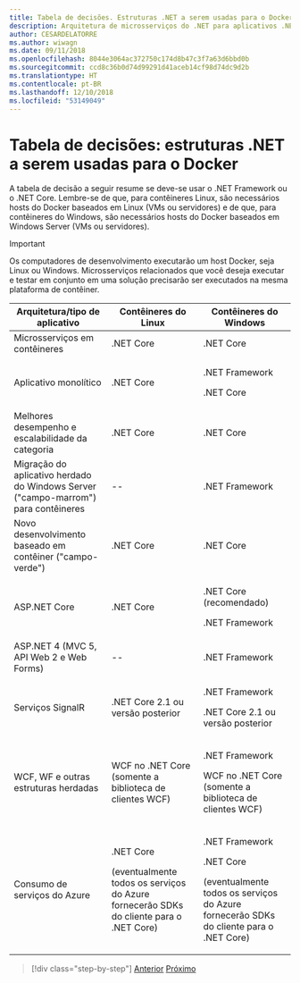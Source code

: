 ```yaml
---
title: Tabela de decisões. Estruturas .NET a serem usadas para o Docker
description: Arquitetura de microsserviços do .NET para aplicativos .NET em contêineres | Tabela de decisões, estruturas .NET a serem usadas para o Docker
author: CESARDELATORRE
ms.author: wiwagn
ms.date: 09/11/2018
ms.openlocfilehash: 8044e3064ac372750c174d8b47c3f7a63d6bbd0b
ms.sourcegitcommit: ccd8c36b0d74d99291d41aceb14cf98d74dc9d2b
ms.translationtype: HT
ms.contentlocale: pt-BR
ms.lasthandoff: 12/10/2018
ms.locfileid: "53149049"
---
```

# <a name="decision-table-net-frameworks-to-use-for-docker"></a>Tabela de decisões: estruturas .NET a serem usadas para o Docker

A tabela de decisão a seguir resume se deve-se usar o .NET Framework ou o .NET Core. Lembre-se de que, para contêineres Linux, são necessários hosts do Docker baseados em Linux (VMs ou servidores) e de que, para contêineres do Windows, são necessários hosts do Docker baseados em Windows Server (VMs ou servidores).

> [!IMPORTANT]
> Os computadores de desenvolvimento executarão um host Docker, seja Linux ou Windows. Microsserviços relacionados que você deseja executar e testar em conjunto em uma solução precisarão ser executados na mesma plataforma de contêiner.

<table>
<thead>
<tr class="header">
<th><strong>Arquitetura/tipo de aplicativo</strong></th>
<th><strong>Contêineres do Linux</strong></th>
<th><strong>Contêineres do Windows</strong></th>
</tr>
</thead>
<tbody>
<tr class="odd">
<td>Microsserviços em contêineres</td>
<td>.NET Core</td>
<td>.NET Core</td>
</tr>
<tr class="even">
<td>Aplicativo monolítico</td>
<td>.NET Core</td>
<td><p>.NET Framework</p>
<p>.NET Core</p></td>
</tr>
<tr class="odd">
<td>Melhores desempenho e escalabilidade da categoria</td>
<td>.NET Core</td>
<td>.NET Core</td>
</tr>
<tr class="even">
<td>Migração do aplicativo herdado do Windows Server ("campo-marrom") para contêineres</td>
<td>--</td>
<td>.NET Framework</td>
</tr>
<tr class="odd">
<td>Novo desenvolvimento baseado em contêiner ("campo-verde")</td>
<td>.NET Core</td>
<td>.NET Core</td>
</tr>
<tr class="even">
<td>ASP.NET Core</td>
<td>.NET Core</td>
<td><p>.NET Core (recomendado)</p>
<p>.NET Framework</p></td>
</tr>
<tr class="odd">
<td>ASP.NET 4 (MVC 5, API Web 2 e Web Forms)</td>
<td>--</td>
<td>.NET Framework</td>
</tr>
<tr class="even">
<td>Serviços SignalR</td>
<td>.NET Core 2.1 ou versão posterior</td>
<td><p>.NET Framework</p>
<p>.NET Core 2.1 ou versão posterior</p></td>
</tr>
<tr class="odd">
<td>WCF, WF e outras estruturas herdadas</td>
<td>WCF no .NET Core (somente a biblioteca de clientes WCF)</td>
<td><p>.NET Framework</p>
<p>WCF no .NET Core (somente a biblioteca de clientes WCF)</p></td>
</tr>
<tr class="even">
<td>Consumo de serviços do Azure</td>
<td><p>.NET Core</p>
<p>(eventualmente todos os serviços do Azure fornecerão SDKs do cliente para o .NET Core)</p></td>
<td><p>.NET Framework</p>
<p>.NET Core</p>
<p>(eventualmente todos os serviços do Azure fornecerão SDKs do cliente para o .NET Core)</p></td>
</tr>
</tbody>
</table>

>[!div class="step-by-step"]
>[Anterior](net-framework-container-scenarios.md)
>[Próximo](net-container-os-targets.md)